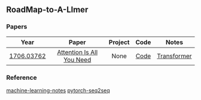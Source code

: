 ## RoadMap-to-A-Llmer

### Papers
| Year | Paper | Project | Code | Notes |
| :----: | :----: | :----: | :----: | :----: |
| [1706.03762](https://arxiv.org/abs/1706.03762) | [Attention Is All You Need](https://arxiv.org/pdf/1706.03762.pdf) | None | [Code](Attention_is_All_You_Need/attention_is_All_You_Need.py) | [Transformer](Attention_is_All_You_Need/attention-is-all-you-need.md) |


### Reference
[machine-learning-notes](https://github.com/luweiagi/machine-learning-notes)
[pytorch-seq2seq](https://github.com/bentrevett/pytorch-seq2seq)